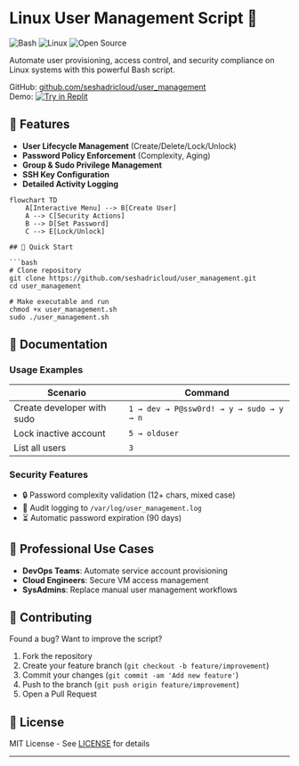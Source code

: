 # Linux User Management Script 🔐

![Bash](https://img.shields.io/badge/-Bash-4EAA25?logo=gnubash&logoColor=white)
![Linux](https://img.shields.io/badge/-Linux-FCC624?logo=linux&logoColor=black)
![Open Source](https://img.shields.io/badge/-Open_Source-3DA639?logo=opensourceinitiative&logoColor=white)

Automate user provisioning, access control, and security compliance on Linux systems with this powerful Bash script.

GitHub: [github.com/seshadricloud/user_management](https://github.com/seshadricloud/user_management)  
Demo: [![Try in Replit](https://img.shields.io/badge/Try_in-Replit-%2346a2f1)](https://replit.com/new/linux)

## 🌟 Features

- **User Lifecycle Management** (Create/Delete/Lock/Unlock)
- **Password Policy Enforcement** (Complexity, Aging)
- **Group & Sudo Privilege Management**
- **SSH Key Configuration**
- **Detailed Activity Logging**

```mermaid
flowchart TD
    A[Interactive Menu] --> B[Create User]
    A --> C[Security Actions]
    B --> D[Set Password]
    C --> E[Lock/Unlock]

## 🚀 Quick Start

```bash
# Clone repository
git clone https://github.com/seshadricloud/user_management.git
cd user_management

# Make executable and run
chmod +x user_management.sh
sudo ./user_management.sh
```

## 📖 Documentation

### Usage Examples
| Scenario | Command |
|----------|---------|
| Create developer with sudo | `1 → dev → P@ssw0rd! → y → sudo → y → n` |
| Lock inactive account | `5 → olduser` |
| List all users | `3` |

### Security Features
- 🔒 Password complexity validation (12+ chars, mixed case)
- 📜 Audit logging to `/var/log/user_management.log`
- ⏳ Automatic password expiration (90 days)

## 💼 Professional Use Cases
- **DevOps Teams**: Automate service account provisioning
- **Cloud Engineers**: Secure VM access management
- **SysAdmins**: Replace manual user management workflows

## 🤝 Contributing
Found a bug? Want to improve the script?
1. Fork the repository
2. Create your feature branch (`git checkout -b feature/improvement`)
3. Commit your changes (`git commit -am 'Add new feature'`)
4. Push to the branch (`git push origin feature/improvement`)
5. Open a Pull Request

## 📜 License
MIT License - See [LICENSE](LICENSE) for details

---
